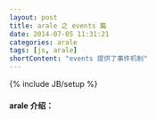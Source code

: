 ```yaml
---
layout: post
title: arale 之 events 篇
date: 2014-07-05 11:31:21
categories: arale
tags: [js, arale]
shortContent: "events 提供了事件机制"
---
```

{% include JB/setup %}

#### arale 介绍：
